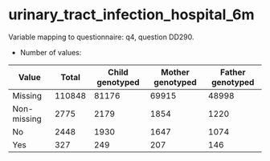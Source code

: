 # urinary_tract_infection_hospital_6m
Variable mapping to questionnaire: q4, question DD290.
- Number of values:

| Value | Total | Child genotyped | Mother genotyped | Father genotyped |
| ----- | ----- | --------------- | ---------------- | ---------------- |
| Missing | 110848 | 81176 | 69915 | 48998 |
| Non-missing | 2775 | 2179 | 1854 | 1220 |
| No | 2448 | 1930 | 1647 |1074 |
| Yes | 327 | 249 | 207 |146 |



